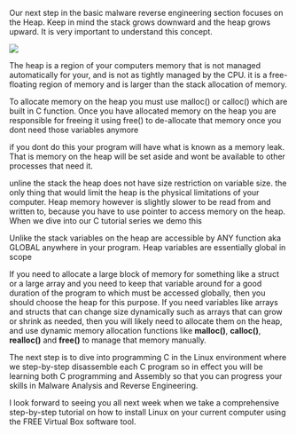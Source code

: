 
Our next step in the basic malware reverse engineering section focuses on the Heap. Keep in mind the stack grows downward and the heap grows upward. It is very important to understand this concept.

![](https://0xinfection.github.io/reversing/imgs/1520241941781.jpg)

The heap is a region of your computers memory that is not managed automatically for your, and is not as tightly managed by the CPU. it is a free-floating region of memory and is larger than the stack allocation of memory.

To allocate memory on the heap you must use malloc() or calloc() which are built in C function. Once you have allocated memory on the heap you are responsible for freeing it using free() to de-allocate that memory once you dont need those variables anymore

if you dont do this your program will have what is known as a memory leak. That is memory on the heap will be set aside and wont be available to other processes that need it.


unline the stack the heap does not have size restriction on variable size. the only thing that would limit the heap is the physical limitations of your computer. Heap memory however is slightly slower to be read from and written to, because you have to use pointer to access memory on the heap. When we dive into our C tutorial series we demo this

Unlike the stack variables on the heap are accessible by ANY function aka GLOBAL anywhere in your program. Heap variables are essentially global in scope

If you need to allocate a large block of memory for something like a struct or a large array and you need to keep that variable around for a good duration of the program to which must be accessed globally, then you should choose the heap for this purpose. If you need variables like arrays and structs that can change size dynamically such as arrays that can grow or shrink as needed, then you will likely need to allocate them on the heap, and use dynamic memory allocation functions like **malloc()**, **calloc()**, **realloc()** and **free()** to manage that memory manually.

The next step is to dive into programming C in the Linux environment where we step-by-step disassemble each C program so in effect you will be learning both C programming and Assembly so that you can progress your skills in Malware Analysis and Reverse Engineering.

I look forward to seeing you all next week when we take a comprehensive step-by-step tutorial on how to install Linux on your current computer using the FREE Virtual Box software tool.



